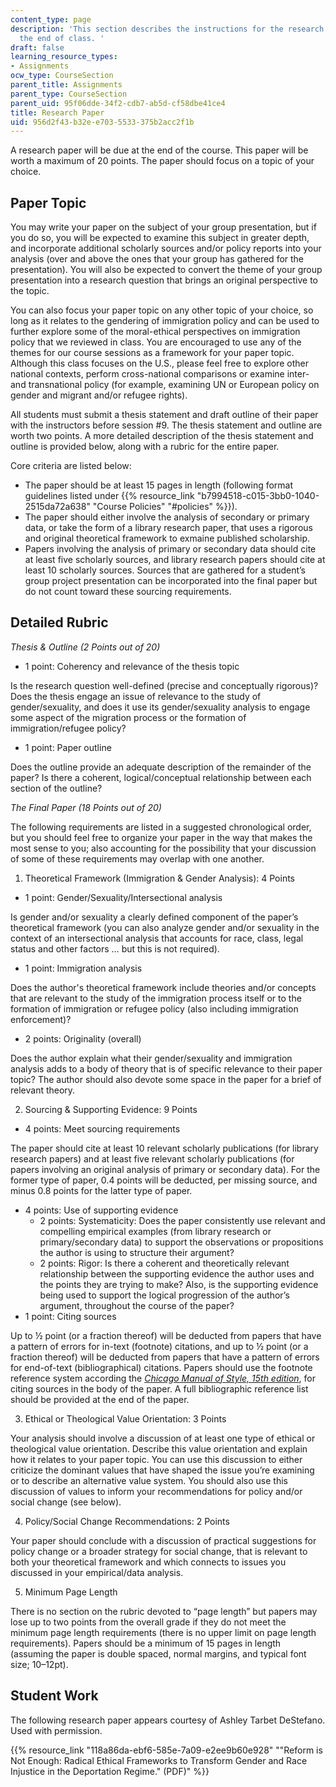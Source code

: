 ```yaml
---
content_type: page
description: 'This section describes the instructions for the research paper due at
  the end of class. '
draft: false
learning_resource_types:
- Assignments
ocw_type: CourseSection
parent_title: Assignments
parent_type: CourseSection
parent_uid: 95f06dde-34f2-cdb7-ab5d-cf58dbe41ce4
title: Research Paper
uid: 956d2f43-b32e-e703-5533-375b2acc2f1b
---
```

A research paper will be due at the end of the course. This paper will be worth a maximum of 20 points. The paper should focus on a topic of your choice.

## Paper Topic

You may write your paper on the subject of your group presentation, but if you do so, you will be expected to examine this subject in greater depth, and incorporate additional scholarly sources and/or policy reports into your analysis (over and above the ones that your group has gathered for the presentation). You will also be expected to convert the theme of your group presentation into a research question that brings an original perspective to the topic.

You can also focus your paper topic on any other topic of your choice, so long as it relates to the gendering of immigration policy and can be used to further explore some of the moral-ethical perspectives on immigration policy that we reviewed in class. You are encouraged to use any of the themes for our course sessions as a framework for your paper topic. Although this class focuses on the U.S., please feel free to explore other national contexts, perform cross-national comparisons or examine inter- and transnational policy (for example, examining UN or European policy on gender and migrant and/or refugee rights).

All students must submit a thesis statement and draft outline of their paper with the instructors before session #9. The thesis statement and outline are worth two points. A more detailed description of the thesis statement and outline is provided below, along with a rubric for the entire paper.

Core criteria are listed below:

- The paper should be at least 15 pages in length (following format guidelines listed under {{% resource_link "b7994518-c015-3bb0-1040-2515da72a638" "Course Policies" "#policies" %}}).
- The paper should either involve the analysis of secondary or primary data, or take the form of a library research paper, that uses a rigorous and original theoretical framework to exmaine published scholarship.
- Papers involving the analysis of primary or secondary data should cite at least five scholarly sources, and library research papers should cite at least 10 scholarly sources. Sources that are gathered for a student’s group project presentation can be incorporated into the final paper but do not count toward these sourcing requirements.

## Detailed Rubric

*Thesis & Outline (2 Points out of 20)*

- 1 point: Coherency and relevance of the thesis topic

Is the research question well-defined (precise and conceptually rigorous)? Does the thesis engage an issue of relevance to the study of gender/sexuality, and does it use its gender/sexuality analysis to engage some aspect of the migration process or the formation of immigration/refugee policy?

- 1 point: Paper outline

Does the outline provide an adequate description of the remainder of the paper? Is there a coherent, logical/conceptual relationship between each section of the outline?

*The Final Paper (18 Points out of 20)* 

The following requirements are listed in a suggested chronological order, but you should feel free to organize your paper in the way that makes the most sense to you; also accounting for the possibility that your discussion of some of these requirements may overlap with one another.

1) Theoretical Framework (Immigration & Gender Analysis): 4 Points

- 1 point: Gender/Sexuality/Intersectional analysis

Is gender and/or sexuality a clearly defined component of the paper’s theoretical framework (you can also analyze gender and/or sexuality in the context of an intersectional analysis that accounts for race, class, legal status and other factors … but this is not required).

- 1 point: Immigration analysis

Does the author's theoretical framework include theories and/or concepts that are relevant to the study of the immigration process itself or to the formation of immigration or refugee policy (also including immigration enforcement)?

- 2 points: Originality (overall)

Does the author explain what their gender/sexuality and immigration analysis adds to a body of theory that is of specific relevance to their paper topic? The author should also devote some space in the paper for a brief of relevant theory.  

2) Sourcing & Supporting Evidence: 9 Points

- 4 points: Meet sourcing requirements

The paper should cite at least 10 relevant scholarly publications (for library research papers) and at least five relevant scholarly publications (for papers involving an original analysis of primary or secondary data). For the former type of paper, 0.4 points will be deducted, per missing source, and minus 0.8 points for the latter type of paper.

- 4 points: Use of supporting evidence
    - 2 points: Systematicity: Does the paper consistently use relevant and compelling empirical examples (from library research or primary/secondary data) to support the observations or propositions the author is using to structure their argument?
    - 2 points: Rigor: Is there a coherent and theoretically relevant relationship between the supporting evidence the author uses and the points they are trying to make? Also, is the supporting evidence being used to support the logical progression of the author’s argument, throughout the course of the paper?
- 1 point: Citing sources

Up to ½ point (or a fraction thereof) will be deducted from papers that have a pattern of errors for in-text (footnote) citations, and up to ½ point (or a fraction thereof) will be deducted from papers that have a pattern of errors for end-of-text (bibliographical) citations. Papers should use the footnote reference system according the [*Chicago Manual of Style, 15th edition*](https://www.amazon.com/Chicago-Manual-Style-University-Press/dp/0226104036/ref=sr_1_1?keywords=chicago+manual+of+style+15th+edition&qid=1561054713&s=gateway&sr=8-1), for citing sources in the body of the paper. A full bibliographic reference list should be provided at the end of the paper. 

3) Ethical or Theological Value Orientation: 3 Points

Your analysis should involve a discussion of at least one type of ethical or theological value orientation. Describe this value orientation and explain how it relates to your paper topic. You can use this discussion to either criticize the dominant values that have shaped the issue you’re examining or to describe an alternative value system. You should also use this discussion of values to inform your recommendations for policy and/or social change (see below).

4) Policy/Social Change Recommendations: 2 Points

Your paper should conclude with a discussion of practical suggestions for policy change or a broader strategy for social change, that is relevant to both your theoretical framework and which connects to issues you discussed in your empirical/data analysis.

5) Minimum Page Length

There is no section on the rubric devoted to “page length” but papers may lose up to two points from the overall grade if they do not meet the minimum page length requirements (there is no upper limit on page length requirements). Papers should be a minimum of 15 pages in length (assuming the paper is double spaced, normal margins, and typical font size; 10–12pt).

## Student Work

The following research paper appears courtesy of Ashley Tarbet DeStefano. Used with permission. 

{{% resource_link "118a86da-ebf6-585e-7a09-e2ee9b60e928" "\"Reform is Not Enough: Radical Ethical Frameworks to Transform Gender and Race Injustice in the Deportation Regime.\" (PDF)" %}}